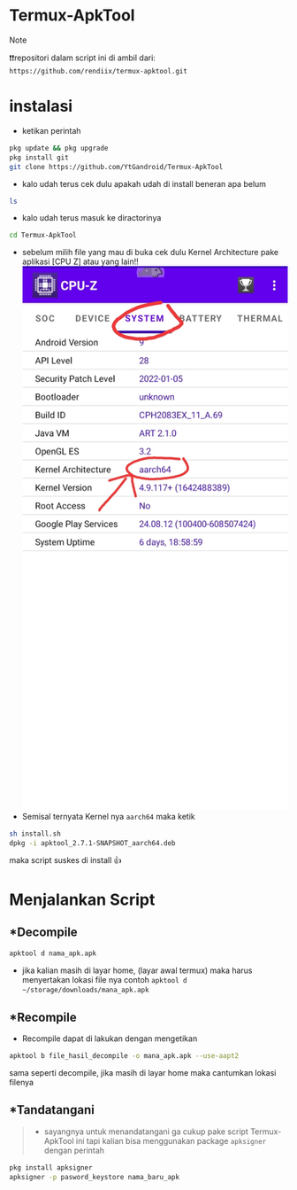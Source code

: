 # Termux-ApkTool
> [!NOTE]
>❗❗repositori dalam script ini di ambil dari: ```https://github.com/rendiix/termux-apktool.git```
# instalasi
* ketikan perintah
```bash
pkg update && pkg upgrade
pkg install git
git clone https://github.com/YtGandroid/Termux-ApkTool
```

* kalo udah terus cek dulu apakah udah di install beneran apa belum
```bash
ls
```

+ kalo udah terus masuk ke diractorinya
```bash
cd Termux-ApkTool
```

+ sebelum milih file yang mau di buka cek dulu Kernel Architecture pake aplikasi [CPU Z] atau yang lain!!
![TERMUX APKTOOL](aa.jpg)
+ Semisal ternyata Kernel nya ```aarch64``` maka ketik 
```bash
sh install.sh
dpkg -i apktool_2.7.1-SNAPSHOT_aarch64.deb
```
maka script suskes di install :+1:
# Menjalankan Script
## *Decompile
```bash
apktool d nama_apk.apk
```
+ jika kalian masih di layar home, (layar awal termux) maka harus menyertakan lokasi file nya contoh ```apktool d ~/storage/downloads/mana_apk.apk```

## *Recompile
+ Recompile dapat di lakukan dengan mengetikan
```bash
apktool b file_hasil_decompile -o mana_apk.apk --use-aapt2
```
sama seperti decompile, jika masih di layar home maka cantumkan lokasi filenya

## *Tandatangani
> + sayangnya untuk menandatangani ga cukup pake script Termux-ApkTool ini tapi kalian bisa menggunakan package ```apksigner``` dengan perintah
```bash
pkg install apksigner
apksigner -p pasword_keystore nama_baru_apk
```
